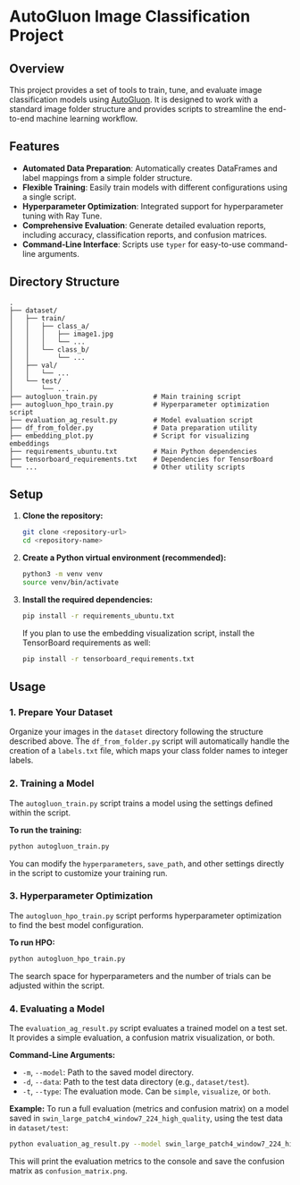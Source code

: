 # AutoGluon Image Classification Project

## Overview

This project provides a set of tools to train, tune, and evaluate image classification models using [AutoGluon](https://auto.gluon.ai/stable/index.html). It is designed to work with a standard image folder structure and provides scripts to streamline the end-to-end machine learning workflow.

## Features

- **Automated Data Preparation**: Automatically creates DataFrames and label mappings from a simple folder structure.
- **Flexible Training**: Easily train models with different configurations using a single script.
- **Hyperparameter Optimization**: Integrated support for hyperparameter tuning with Ray Tune.
- **Comprehensive Evaluation**: Generate detailed evaluation reports, including accuracy, classification reports, and confusion matrices.
- **Command-Line Interface**: Scripts use `typer` for easy-to-use command-line arguments.

## Directory Structure

```
.
├── dataset/
│   ├── train/
│   │   ├── class_a/
│   │   │   ├── image1.jpg
│   │   │   └── ...
│   │   └── class_b/
│   │       └── ...
│   ├── val/
│   │   └── ...
│   └── test/
│       └── ...
├── autogluon_train.py              # Main training script
├── autogluon_hpo_train.py          # Hyperparameter optimization script
├── evaluation_ag_result.py         # Model evaluation script
├── df_from_folder.py               # Data preparation utility
├── embedding_plot.py               # Script for visualizing embeddings
├── requirements_ubuntu.txt         # Main Python dependencies
├── tensorboard_requirements.txt    # Dependencies for TensorBoard
└── ...                             # Other utility scripts
```

## Setup

1.  **Clone the repository:**
    ```bash
    git clone <repository-url>
    cd <repository-name>
    ```

2.  **Create a Python virtual environment (recommended):**
    ```bash
    python3 -m venv venv
    source venv/bin/activate
    ```

3.  **Install the required dependencies:**
    ```bash
    pip install -r requirements_ubuntu.txt
    ```
    If you plan to use the embedding visualization script, install the TensorBoard requirements as well:
    ```bash
    pip install -r tensorboard_requirements.txt
    ```

## Usage

### 1. Prepare Your Dataset

Organize your images in the `dataset` directory following the structure described above. The `df_from_folder.py` script will automatically handle the creation of a `labels.txt` file, which maps your class folder names to integer labels.

### 2. Training a Model

The `autogluon_train.py` script trains a model using the settings defined within the script.

**To run the training:**
```bash
python autogluon_train.py
```

You can modify the `hyperparameters`, `save_path`, and other settings directly in the script to customize your training run.

### 3. Hyperparameter Optimization

The `autogluon_hpo_train.py` script performs hyperparameter optimization to find the best model configuration.

**To run HPO:**
```bash
python autogluon_hpo_train.py
```

The search space for hyperparameters and the number of trials can be adjusted within the script.

### 4. Evaluating a Model

The `evaluation_ag_result.py` script evaluates a trained model on a test set. It provides a simple evaluation, a confusion matrix visualization, or both.

**Command-Line Arguments:**
-   `-m`, `--model`: Path to the saved model directory.
-   `-d`, `--data`: Path to the test data directory (e.g., `dataset/test`).
-   `-t`, `--type`: The evaluation mode. Can be `simple`, `visualize`, or `both`.

**Example:**
To run a full evaluation (metrics and confusion matrix) on a model saved in `swin_large_patch4_window7_224_high_quality`, using the test data in `dataset/test`:
```bash
python evaluation_ag_result.py --model swin_large_patch4_window7_224_high_quality --data dataset/test --type both
```

This will print the evaluation metrics to the console and save the confusion matrix as `confusion_matrix.png`.
